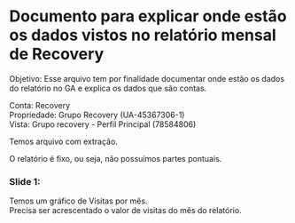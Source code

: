 # Documento para explicar onde estão os dados vistos no relatório mensal de Recovery

Objetivo: Esse arquivo tem por finalidade documentar onde estão os dados do relatório no GA e explica os dados que são contas.  
  
Conta: Recovery  
Propriedade: Grupo Recovery (UA-45367306-1)  
Vista: Grupo recovery - Perfil Principal (78584806)  
  
Temos arquivo com extração.  
  
O relatório é fixo, ou seja, não possuímos partes pontuais.  
  
### Slide 1:

Temos um gráfico de Visitas por mês.  
Precisa ser acrescentado o valor de visitas do mês do relatório.
